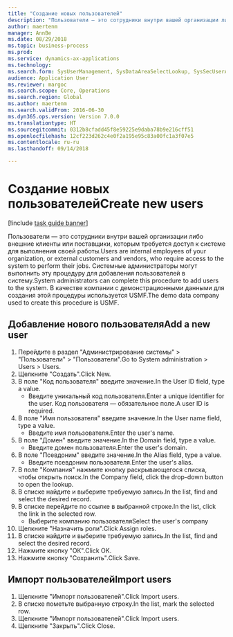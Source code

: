 ```yaml
--- 
title: "Создание новых пользователей"
description: "Пользователи — это сотрудники внутри вашей организации либо внешние клиенты или поставщики, которым требуется доступ к системе для выполнения своей работы."
author: maertenm
manager: AnnBe
ms.date: 08/29/2018
ms.topic: business-process
ms.prod: 
ms.service: dynamics-ax-applications
ms.technology: 
ms.search.form: SysUserManagement, SysDataAreaSelectLookup, SysSecUserAddRoles, SysUserMSODSUserImport
audience: Application User
ms.reviewer: margoc
ms.search.scope: Core, Operations
ms.search.region: Global
ms.author: maertenm
ms.search.validFrom: 2016-06-30
ms.dyn365.ops.version: Version 7.0.0
ms.translationtype: HT
ms.sourcegitcommit: 0312b8cfadd45f8e59225e9daba78b9e216cff51
ms.openlocfilehash: 12cf223d262c4e0f2a195e95c83a00fc1a3f07e5
ms.contentlocale: ru-ru
ms.lasthandoff: 09/14/2018

---
```

# <a name="create-new-users"></a><span data-ttu-id="b0fa2-103">Создание новых пользователей</span><span class="sxs-lookup"><span data-stu-id="b0fa2-103">Create new users</span></span>

[!include [task guide banner](../../includes/task-guide-banner.md)]

<span data-ttu-id="b0fa2-104">Пользователи — это сотрудники внутри вашей организации либо внешние клиенты или поставщики, которым требуется доступ к системе для выполнения своей работы.</span><span class="sxs-lookup"><span data-stu-id="b0fa2-104">Users are internal employees of your organization, or external customers and vendors, who require access to the system to perform their jobs.</span></span> <span data-ttu-id="b0fa2-105">Системные администраторы могут выполнить эту процедуру для добавления пользователей в систему.</span><span class="sxs-lookup"><span data-stu-id="b0fa2-105">System administrators can complete this procedure to add users to the system.</span></span> <span data-ttu-id="b0fa2-106">В качестве компании с демонстрационными данными для создания этой процедуры используется USMF.</span><span class="sxs-lookup"><span data-stu-id="b0fa2-106">The demo data company used to create this procedure is USMF.</span></span> 


## <a name="add-a-new-user"></a><span data-ttu-id="b0fa2-107">Добавление нового пользователя</span><span class="sxs-lookup"><span data-stu-id="b0fa2-107">Add a new user</span></span>
1. <span data-ttu-id="b0fa2-108">Перейдите в раздел "Администрирование системы" > "Пользователи" > "Пользователи".</span><span class="sxs-lookup"><span data-stu-id="b0fa2-108">Go to System administration > Users > Users.</span></span>
2. <span data-ttu-id="b0fa2-109">Щелкните "Создать".</span><span class="sxs-lookup"><span data-stu-id="b0fa2-109">Click New.</span></span>
3. <span data-ttu-id="b0fa2-110">В поле "Код пользователя" введите значение.</span><span class="sxs-lookup"><span data-stu-id="b0fa2-110">In the User ID field, type a value.</span></span>
    * <span data-ttu-id="b0fa2-111">Введите уникальный код пользователя.</span><span class="sxs-lookup"><span data-stu-id="b0fa2-111">Enter a unique identifier for the user.</span></span> <span data-ttu-id="b0fa2-112">Код пользователя — обязательное поле.</span><span class="sxs-lookup"><span data-stu-id="b0fa2-112">A user ID is required.</span></span>  
4. <span data-ttu-id="b0fa2-113">В поле "Имя пользователя" введите значение.</span><span class="sxs-lookup"><span data-stu-id="b0fa2-113">In the User name field, type a value.</span></span>
    * <span data-ttu-id="b0fa2-114">Введите имя пользователя.</span><span class="sxs-lookup"><span data-stu-id="b0fa2-114">Enter the user's name.</span></span>  
5. <span data-ttu-id="b0fa2-115">В поле "Домен" введите значение.</span><span class="sxs-lookup"><span data-stu-id="b0fa2-115">In the Domain field, type a value.</span></span>
    * <span data-ttu-id="b0fa2-116">Введите домен пользователя.</span><span class="sxs-lookup"><span data-stu-id="b0fa2-116">Enter the user's domain.</span></span>  
6. <span data-ttu-id="b0fa2-117">В поле "Псевдоним" введите значение.</span><span class="sxs-lookup"><span data-stu-id="b0fa2-117">In the Alias field, type a value.</span></span>
    * <span data-ttu-id="b0fa2-118">Введите псевдоним пользователя.</span><span class="sxs-lookup"><span data-stu-id="b0fa2-118">Enter the user's alias.</span></span>  
7. <span data-ttu-id="b0fa2-119">В поле "Компания" нажмите кнопку раскрывающегося списка, чтобы открыть поиск.</span><span class="sxs-lookup"><span data-stu-id="b0fa2-119">In the Company field, click the drop-down button to open the lookup.</span></span>
8. <span data-ttu-id="b0fa2-120">В списке найдите и выберите требуемую запись.</span><span class="sxs-lookup"><span data-stu-id="b0fa2-120">In the list, find and select the desired record.</span></span>
9. <span data-ttu-id="b0fa2-121">В списке перейдите по ссылке в выбранной строке.</span><span class="sxs-lookup"><span data-stu-id="b0fa2-121">In the list, click the link in the selected row.</span></span>
    * <span data-ttu-id="b0fa2-122">Выберите компанию пользователя</span><span class="sxs-lookup"><span data-stu-id="b0fa2-122">Select the user's company</span></span>  
10. <span data-ttu-id="b0fa2-123">Щелкните "Назначить роли".</span><span class="sxs-lookup"><span data-stu-id="b0fa2-123">Click Assign roles.</span></span>
11. <span data-ttu-id="b0fa2-124">В списке найдите и выберите требуемую запись.</span><span class="sxs-lookup"><span data-stu-id="b0fa2-124">In the list, find and select the desired record.</span></span>
12. <span data-ttu-id="b0fa2-125">Нажмите кнопку "OК".</span><span class="sxs-lookup"><span data-stu-id="b0fa2-125">Click OK.</span></span>
13. <span data-ttu-id="b0fa2-126">Нажмите кнопку "Сохранить".</span><span class="sxs-lookup"><span data-stu-id="b0fa2-126">Click Save.</span></span>

## <a name="import-users"></a><span data-ttu-id="b0fa2-127">Импорт пользователей</span><span class="sxs-lookup"><span data-stu-id="b0fa2-127">Import users</span></span>
1. <span data-ttu-id="b0fa2-128">Щелкните "Импорт пользователей".</span><span class="sxs-lookup"><span data-stu-id="b0fa2-128">Click Import users.</span></span>
2. <span data-ttu-id="b0fa2-129">В списке пометьте выбранную строку.</span><span class="sxs-lookup"><span data-stu-id="b0fa2-129">In the list, mark the selected row.</span></span>
3. <span data-ttu-id="b0fa2-130">Щелкните "Импорт пользователей".</span><span class="sxs-lookup"><span data-stu-id="b0fa2-130">Click Import users.</span></span>
4. <span data-ttu-id="b0fa2-131">Щелкните "Закрыть".</span><span class="sxs-lookup"><span data-stu-id="b0fa2-131">Click Close.</span></span>


